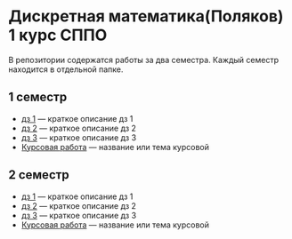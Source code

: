 # Дискретная математика(Поляков) 1 курс СППО
В репозитории содержатся работы за два семестра. Каждый семестр находится в отдельной папке.

## 1 семестр

- [дз 1](1%20semester/homework1) — краткое описание дз 1
- [дз 2](1%20semester/homework2) — краткое описание дз 2
- [дз 3](1%20semester/homework3) — краткое описание дз 3
- [Курсовая работа](1%20semester/coursework) — название или тема курсовой

## 2 семестр

- [дз 1](2%20semester/homework1) — краткое описание дз 1
- [дз 2](2%20semester/homework2) — краткое описание дз 2
- [дз 3](2%20semester/homework3) — краткое описание дз 3
- [Курсовая работа](2%20semester/coursework) — название или тема курсовой

